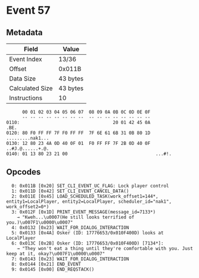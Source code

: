 # Event 57

## Metadata

| Field           | Value    |
|-----------------|----------|
| Event Index     | 13/36    |
| Offset          | 0x011B   |
| Data Size       | 43 bytes |
| Calculated Size | 43 bytes |
| Instructions    | 10       |

```
      00 01 02 03 04 05 06 07  08 09 0A 0B 0C 0D 0E 0F
      -- -- -- -- -- -- -- --  -- -- -- -- -- -- -- --
0110:                                   20 01 42 45 0A              .BE.
0120: 80 F0 FF FF 7F F0 FF FF  7F 6E 61 6B 31 0B 80 1D  .........nak1...
0130: 12 80 23 4A 0D 40 0F 01  F0 FF FF 7F 2B 0D 40 0F  ..#J.@......+.@.
0140: 01 13 80 23 21 00                                 ...#!.          
```

## Opcodes

```
  0: 0x011B [0x20] SET_CLI_EVENT_UC_FLAG: Lock player control
  1: 0x011D [0x42] SET_CLI_EVENT_CANCEL_DATA()
  2: 0x011E [0x45] LOAD_SCHEDULED_TASK(work_offset1=144*, entity1=LocalPlayer, entity2=LocalPlayer, scheduler_id="nak1", work_offset2=0*)
  3: 0x012F [0x1D] PRINT_EVENT_MESSAGE(message_id=7133*)
    → "Kweh...\u0007(He still looks terrified of you.)\u007F1\u0000\u0007"
  4: 0x0132 [0x23] WAIT_FOR_DIALOG_INTERACTION
  5: 0x0133 [0x4A] Osker (ID: 17776653/0x010F400D) looks at LocalPlayer
  6: 0x013C [0x2B] Osker (ID: 17776653/0x010F400D) [7134*]:
    → "They won't eat a thing until they're comfortable with you. Just keep at it, okay?\u007F1\u0000\u0007"
  7: 0x0143 [0x23] WAIT_FOR_DIALOG_INTERACTION
  8: 0x0144 [0x21] END_EVENT
  9: 0x0145 [0x00] END_REQSTACK()
```
